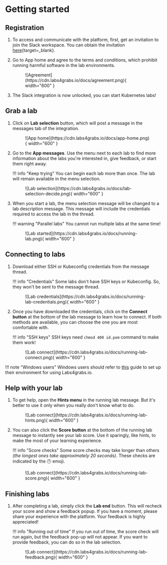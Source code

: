 # Getting started
## Registration
1. To access and communicate with the platform, first, get an invitation to join the Slack workspace. You can obtain the invitation [here](https://join.slack.com/t/labs4grabs/shared_invite/zt-2dgmu432r-41in_skkdsaJMyufqGL8Dw){target=_blank}.

2. Go to App home and agree to the terms and conditions, which prohibit running harmful software in the lab environments.

    <figure markdown>
    ![Agreement](https://cdn.labs4grabs.io/docs/agreement.png){ width="600" }
    </figure>

3. The Slack integration is now unlocked, you can start Kubernetes labs!

## Grab a lab

1. Click on **Lab selection** button, which will post a message in the messages tab of the integration.

    <figure markdown>
    ![App home](https://cdn.labs4grabs.io/docs/app-home.png){ width="600" }
    </figure>

2. Go to the **App messages**. Use the menu next to each lab to find more information about the labs you're interested in, give feedback, or start them right away.

    !!! info "Keep trying"
        You can begin each lab more than once. The lab will remain available in the menu selection.

    <figure markdown>
    ![Lab selection](https://cdn.labs4grabs.io/docs/lab-selection-decide.png){ width="600" }
    </figure>

3. When you start a lab, the menu selection message will be changed to a lab description message. This message will include the credentials required to access the lab in the thread.

    !!! warning "Parallel labs"
        You cannot run multiple labs at the same time!

    <figure markdown>
    ![Lab started](https://cdn.labs4grabs.io/docs/running-lab.png){ width="600" }
    </figure>

## Connecting to labs

1. Download either SSH or Kubeconfig credentials from the message thread.

    !!! info "Credentials"
        Some labs don't have SSH keys or Kubeconfig. So, they won't be sent to the message thread.

    <figure markdown>
    ![Lab credentials](https://cdn.labs4grabs.io/docs/running-lab-credentials.png){ width="600" }
    </figure>

2. Once you have downloaded the credentials, click on the **Connect button** at the bottom of the lab message to learn how to connect. If both methods are available, you can choose the one you are most comfortable with.

    !!! info "SSH keys"
        SSH keys need `chmod 400 id.pem` command to make them work!

    <figure markdown>
    ![Lab connect](https://cdn.labs4grabs.io/docs/running-lab-connect.png){ width="600" }
    </figure>

!!! note "Windows users"
    Windows users should refer to [this](windows.md) guide to set up their environment for using Labs4grabs.io.

## Help with your lab

1. To get help, open the **Hints menu** in the running lab message. But it's better to use it only when you really don't know what to do.

    <figure markdown>
    ![Lab connect](https://cdn.labs4grabs.io/docs/running-lab-hints.png){ width="600" }
    </figure>

2. You can also click the **Score button** at the bottom of the running lab message to instantly see your lab score. Use it sparingly, like hints, to make the most of your learning experience.

    !!! info "Score checks"
        Some score checks may take longer than others *(the longest ones take approximately 20 seconds)*. These checks are indicated by the :clock1: emoji.

    <figure markdown>
    ![Lab connect](https://cdn.labs4grabs.io/docs/running-lab-score.png){ width="600" }
    </figure>

## Finishing labs
1. After completing a lab, simply click the **Lab end** button. This will recheck your score and show a feedback popup. If you have a moment, please share your experience with the platform. Your feedback is highly appreciated!

    !!! info "Running out of time"
        If you run out of time, the score check will run again, but the feedback pop-up will not appear. If you want to provide feedback, you can do so in the lab selection.

    <figure markdown>
    ![Lab connect](https://cdn.labs4grabs.io/docs/running-lab-feedback.png){ width="600" }
    </figure>
